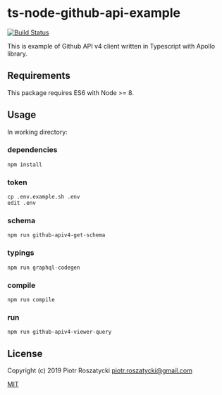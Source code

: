 # ts-node-github-api-example

<!-- markdownlint-disable MD013 -->

[![Build Status](https://secure.travis-ci.org/dex4er/ts-node-github-api-example.svg)](http://travis-ci.org/dex4er/ts-node-github-api-example)

<!-- markdownlint-enable MD013 -->

This is example of Github API v4 client written in Typescript with Apollo library.

## Requirements

This package requires ES6 with Node >= 8.

## Usage

In working directory:

### dependencies

```shell
npm install
```

### token

```shell
cp .env.example.sh .env
edit .env
```

### schema

```shell
npm run github-apiv4-get-schema
```

### typings

```shell
npm run graphql-codegen
```

### compile

```shell
npm run compile
```

### run

```shell
npm run github-apiv4-viewer-query
```

## License

Copyright (c) 2019 Piotr Roszatycki <piotr.roszatycki@gmail.com>

[MIT](https://opensource.org/licenses/MIT)
